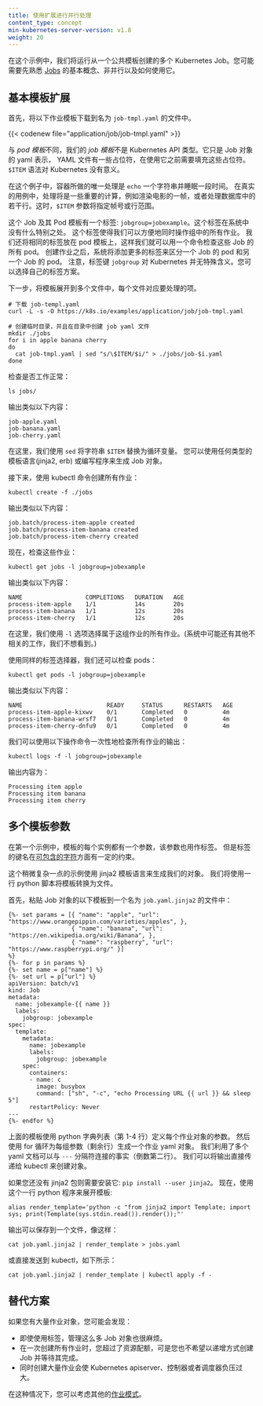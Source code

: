 ```yaml
---
title: 使用扩展进行并行处理
content_type: concept
min-kubernetes-server-version: v1.8
weight: 20
---
```


<!--
---
title: Parallel Processing using Expansions
content_type: concept
min-kubernetes-server-version: v1.8
weight: 20
---
-->

<!-- overview -->

<!--
In this example, we will run multiple Kubernetes Jobs created from
a common template.  You may want to be familiar with the basic,
non-parallel, use of [Jobs](/docs/concepts/workloads/controllers/jobs-run-to-completion/) first.
-->
在这个示例中，我们将运行从一个公共模板创建的多个 Kubernetes Job。您可能需要先熟悉 [Jobs](/docs/concepts/workloads/controllers/jobs-run-to-completion/) 的基本概念、非并行以及如何使用它。




<!-- body -->

<!--
## Basic Template Expansion
-->

## 基本模板扩展

<!--
First, download the following template of a job to a file called `job-tmpl.yaml`
-->
首先，将以下作业模板下载到名为 `job-tmpl.yaml` 的文件中。

{{< codenew file="application/job/job-tmpl.yaml" >}}

<!--
Unlike a *pod template*, our *job template* is not a Kubernetes API type.  It is just
a yaml representation of a Job object that has some placeholders that need to be filled
in before it can be used.  The `$ITEM` syntax is not meaningful to Kubernetes.
-->
与 *pod 模板*不同，我们的 *job 模板*不是 Kubernetes API 类型。它只是 Job 对象的 yaml 表示，
YAML 文件有一些占位符，在使用它之前需要填充这些占位符。`$ITEM` 语法对 Kubernetes 没有意义。

<!--
In this example, the only processing the container does is to `echo` a string and sleep for a bit.
In a real use case, the processing would be some substantial computation, such as rendering a frame
of a movie, or processing a range of rows in a database.  The `$ITEM` parameter would specify for
example, the frame number or the row range.
-->
在这个例子中，容器所做的唯一处理是 `echo` 一个字符串并睡眠一段时间。
在真实的用例中，处理将是一些重要的计算，例如渲染电影的一帧，或者处理数据库中的若干行。这时，`$ITEM` 参数将指定帧号或行范围。

<!--
This Job and its Pod template have a label: `jobgroup=jobexample`.  There is nothing special
to the system about this label.  This label
makes it convenient to operate on all the jobs in this group at once.
We also put the same label on the pod template so that we can check on all Pods of these Jobs
with a single command.
After the job is created, the system will add more labels that distinguish one Job's pods
from another Job's pods.
Note that the label key `jobgroup` is not special to Kubernetes. You can pick your own label scheme.
-->
这个 Job 及其 Pod 模板有一个标签: `jobgroup=jobexample`。这个标签在系统中没有什么特别之处。
这个标签使得我们可以方便地同时操作组中的所有作业。
我们还将相同的标签放在 pod 模板上，这样我们就可以用一个命令检查这些 Job 的所有 pod。
创建作业之后，系统将添加更多的标签来区分一个 Job 的 pod 和另一个 Job 的 pod。
注意，标签键 `jobgroup` 对 Kubernetes 并无特殊含义。您可以选择自己的标签方案。

<!--
Next, expand the template into multiple files, one for each item to be processed.
-->
下一步，将模板展开到多个文件中，每个文件对应要处理的项。

```shell
# 下载 job-templ.yaml
curl -L -s -O https://k8s.io/examples/application/job/job-tmpl.yaml

# 创建临时目录，并且在目录中创建 job yaml 文件
mkdir ./jobs
for i in apple banana cherry
do
  cat job-tmpl.yaml | sed "s/\$ITEM/$i/" > ./jobs/job-$i.yaml
done
```

<!--
Check if it worked:
-->
检查是否工作正常：

```shell
ls jobs/
```

<!--
The output is similar to this:
-->
输出类似以下内容：

```
job-apple.yaml
job-banana.yaml
job-cherry.yaml
```

<!--
Here, we used `sed` to replace the string `$ITEM` with the loop variable.
You could use any type of template language (jinja2, erb) or write a program
to generate the Job objects.
-->
在这里，我们使用 `sed` 将字符串 `$ITEM` 替换为循环变量。
您可以使用任何类型的模板语言(jinja2, erb) 或编写程序来生成 Job 对象。

<!--
Next, create all the jobs with one kubectl command:
-->
接下来，使用 kubectl 命令创建所有作业：

```shell
kubectl create -f ./jobs
```

<!--
The output is similar to this:
-->
输出类似以下内容：

```
job.batch/process-item-apple created
job.batch/process-item-banana created
job.batch/process-item-cherry created
```

<!--
Now, check on the jobs:
-->
现在，检查这些作业：

```shell
kubectl get jobs -l jobgroup=jobexample
```

<!--
The output is similar to this:
-->
输出类似以下内容：

```
NAME                  COMPLETIONS   DURATION   AGE
process-item-apple    1/1           14s        20s
process-item-banana   1/1           12s        20s
process-item-cherry   1/1           12s        20s
```

<!--
Here we use the `-l` option to select all jobs that are part of this
group of jobs.  (There might be other unrelated jobs in the system that we
do not care to see.)
-->
在这里，我们使用 `-l` 选项选择属于这组作业的所有作业。(系统中可能还有其他不相关的工作，我们不想看到。)

<!--
We can check on the pods as well using the same label selector:
-->
使用同样的标签选择器，我们还可以检查 pods：

```shell
kubectl get pods -l jobgroup=jobexample
```

<!--
The output is similar to this:
-->
输出类似以下内容：

```
NAME                        READY     STATUS      RESTARTS   AGE
process-item-apple-kixwv    0/1       Completed   0          4m
process-item-banana-wrsf7   0/1       Completed   0          4m
process-item-cherry-dnfu9   0/1       Completed   0          4m
```

<!--
We can use this single command to check on the output of all jobs at once:
-->
我们可以使用以下操作命令一次性地检查所有作业的输出：

```shell
kubectl logs -f -l jobgroup=jobexample
```

<!--
The output is:
-->
输出内容为：

```
Processing item apple
Processing item banana
Processing item cherry
```

<!--
## Multiple Template Parameters
-->

## 多个模板参数

<!--
In the first example, each instance of the template had one parameter, and that parameter was also
used as a label.  However label keys are limited in [what characters they can
contain](/docs/concepts/overview/working-with-objects/labels/#syntax-and-character-set).
-->
在第一个示例中，模板的每个实例都有一个参数，该参数也用作标签。
但是标签的键名在[可包含的字符](/docs/concepts/overview/working-with-objects/labels/#syntax-and-character-set)方面有一定的约束。

<!--
This slightly more complex example uses the jinja2 template language to generate our objects.
We will use a one-line python script to convert the template to a file.
-->
这个稍微复杂一点的示例使用 jinja2 模板语言来生成我们的对象。
我们将使用一行 python 脚本将模板转换为文件。

<!--
First, copy and paste the following template of a Job object, into a file called `job.yaml.jinja2`:
-->
首先，粘贴 Job 对象的以下模板到一个名为 `job.yaml.jinja2` 的文件中：

```liquid
{%- set params = [{ "name": "apple", "url": "https://www.orangepippin.com/varieties/apples", },
                  { "name": "banana", "url": "https://en.wikipedia.org/wiki/Banana", },
                  { "name": "raspberry", "url": "https://www.raspberrypi.org/" }]
%}
{%- for p in params %}
{%- set name = p["name"] %}
{%- set url = p["url"] %}
apiVersion: batch/v1
kind: Job
metadata:
  name: jobexample-{{ name }}
  labels:
    jobgroup: jobexample
spec:
  template:
    metadata:
      name: jobexample
      labels:
        jobgroup: jobexample
    spec:
      containers:
      - name: c
        image: busybox
        command: ["sh", "-c", "echo Processing URL {{ url }} && sleep 5"]
      restartPolicy: Never
---
{%- endfor %}

```

<!--
The above template defines parameters for each job object using a list of
python dicts (lines 1-4).  Then a for loop emits one job yaml object
for each set of parameters (remaining lines).
We take advantage of the fact that multiple yaml documents can be concatenated
with the `---` separator (second to last line).
.)  We can pipe the output directly to kubectl to
create the objects.
-->
上面的模板使用 python 字典列表（第 1-4 行）定义每个作业对象的参数。
然后使用 for 循环为每组参数（剩余行）生成一个作业 yaml 对象。
我们利用了多个 yaml 文档可以与 `---` 分隔符连接的事实（倒数第二行）。
我们可以将输出直接传递给 kubectl 来创建对象。

<!--
You will need the jinja2 package if you do not already have it: `pip install --user jinja2`.
Now, use this one-line python program to expand the template:
-->
如果您还没有 jinja2 包则需要安装它: `pip install --user jinja2`。
现在，使用这个一行 python 程序来展开模板:

```shell
alias render_template='python -c "from jinja2 import Template; import sys; print(Template(sys.stdin.read()).render());"'
```


<!--
The output can be saved to a file, like this:
-->
输出可以保存到一个文件，像这样：

```shell
cat job.yaml.jinja2 | render_template > jobs.yaml
```

<!--
Or sent directly to kubectl, like this:
-->
或直接发送到 kubectl，如下所示：

```shell
cat job.yaml.jinja2 | render_template | kubectl apply -f -
```

<!--
## Alternatives
-->
## 替代方案

<!--
If you have a large number of job objects, you may find that:
-->
如果您有大量作业对象，您可能会发现：

<!--
- Even using labels, managing so many Job objects is cumbersome.
- You exceed resource quota when creating all the Jobs at once,
  and do not want to wait to create them incrementally.
- Very large numbers of jobs created at once overload the
  Kubernetes apiserver, controller, or scheduler.
-->

- 即使使用标签，管理这么多 Job 对象也很麻烦。
- 在一次创建所有作业时，您超过了资源配额，可是您也不希望以递增方式创建 Job 并等待其完成。
- 同时创建大量作业会使 Kubernetes apiserver、控制器或者调度器负压过大。
  

<!--
In this case, you can consider one of the
other [job patterns](/docs/concepts/jobs/run-to-completion-finite-workloads/#job-patterns).
-->
在这种情况下，您可以考虑其他的[作业模式](/docs/concepts/jobs/run-to-completion-finite-workloads/#job-patterns)。


